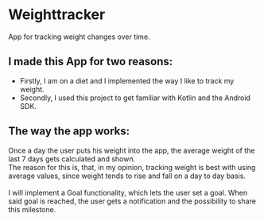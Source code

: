# Weighttracker
App for tracking weight changes over time.

## I made this App for two reasons: 
- Firstly, I am on a diet and I implemented the way I like to track my weight.
- Secondly, I used this project to get familiar with Kotlin and the Android SDK.

## The way the app works:

Once a day the user puts his weight into the app, the average weight of the last 7 days gets calculated and shown. <br/>
The reason for this is, that, in my opinion, tracking weight is best with using average values, since weight tends to rise and fall on a day to day basis. <br/>
<br/>
I will implement a Goal functionality, which lets the user set a goal. When said goal is reached, the user gets a notification and the possibility to share this milestone.
